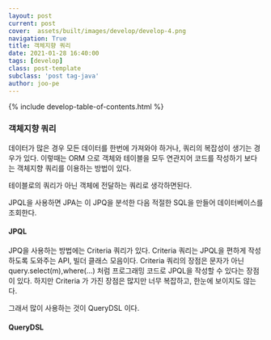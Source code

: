 ```yaml
---
layout: post
current: post
cover:  assets/built/images/develop/develop-4.png
navigation: True
title: 객체지향 쿼리
date: 2021-01-28 16:40:00
tags: [develop]
class: post-template
subclass: 'post tag-java'
author: joo-pe
---
```


{% include develop-table-of-contents.html %}

### 객체지향 쿼리

데이터가 많은 경우 모든 데이터를 한번에 가져와야 하거나, 쿼리의 복잡성이 생기는 경우가 있다.
이렇때는 ORM 으로 객체와 테이블을 모두 연관지어 코드를 작성하기 보다는 객체지향 쿼리를 이용하는 방법이 있다.

테이블로의 쿼리가 아닌 객체에 전달하는 쿼리로 생각하면된다.

JPQL을 사용하면 JPA는 이 JPQ을 분석한 다음 적절한 SQL을 만들어 데이터베이스를 조회한다.

#### JPQL
JPQ을 사용하는 방법에는 Criteria 쿼리가 있다.
Criteria 쿼리는 JPQL을 편하게 작성하도록 도와주는 API, 빌더 클래스 모음이다.
Criteria 쿼리의 장점은 문자가 아닌 query.select(m),where(...) 처럼 프로그래밍 코드로 JPQL을 작성할 수 있다는 장점이 있다.
하지만 Criteria 가 가진 장점은 많지만 너무 복잡하고, 한눈에 보이지도 않는다.

그래서 많이 사용하는 것이 QueryDSL 이다.

#### QueryDSL



